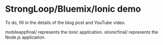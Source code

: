 # StrongLoop/Bluemix/Ionic demo

To do, fill in the details of the blog post and YouTube video.

mobileappfinal/ represents the Ionic application.
slionicfinal/ represents the Node.js application.